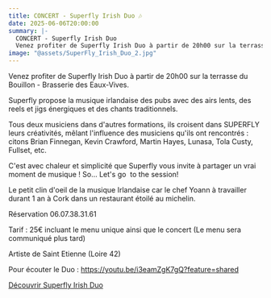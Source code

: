 ```yaml
---
title: CONCERT - Superfly Irish Duo 🎶
date: 2025-06-06T20:00:00
summary: |-
  CONCERT - Superfly Irish Duo
  Venez profiter de Superfly Irish Duo à partir de 20h00 sur la terrasse du Bouillon - Brasserie des Eaux-Vives.
image: "@assets/SuperFly_Irish_Duo_2.jpg"
---
```


Venez profiter de Superfly Irish Duo à partir de 20h00 sur la terrasse du Bouillon - Brasserie des Eaux-Vives.

Superfly propose la musique irlandaise des pubs avec des airs lents, des reels et jigs énergiques et des chants traditionnels.

Tous deux musiciens dans d'autres formations, ils croisent dans SUPERFLY leurs créativités, mêlant l'influence des musiciens qu'ils ont rencontrés : citons Brian Finnegan, Kevin Crawford, Martin Hayes, Lunasa, Tola Custy, Fullset, etc.

C'est avec chaleur et simplicité que Superfly vous invite à partager un vrai moment de musique ! So... Let's go  to the session!

Le petit clin d'oeil de la musique Irlandaise car le chef Yoann à travailler durant 1 an à Cork dans un restaurant étoilé au michelin.

Réservation 06.07.38.31.61

Tarif : 25€ incluant le menu unique ainsi que le concert (Le menu sera communiqué plus tard)

Artiste de Saint Etienne (Loire 42)

Pour écouter le Duo : https://youtu.be/i3eamZgK7gQ?feature=shared

[Découvrir Superfly Irish Duo](https://michaelandrema.wixsite.com/superfly)
